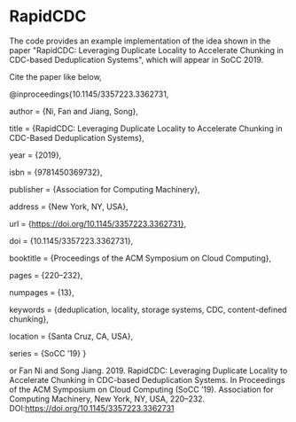 # RapidCDC
The code provides an example implementation of the idea shown in the paper "RapidCDC: Leveraging Duplicate Locality to Accelerate Chunking in CDC-based Deduplication Systems", which will appear in SoCC 2019.

Cite the paper like below,

@inproceedings{10.1145/3357223.3362731,

author = {Ni, Fan and Jiang, Song},

title = {RapidCDC: Leveraging Duplicate Locality to Accelerate Chunking in CDC-Based Deduplication Systems},

year = {2019},

isbn = {9781450369732},

publisher = {Association for Computing Machinery},

address = {New York, NY, USA},

url = {https://doi.org/10.1145/3357223.3362731},

doi = {10.1145/3357223.3362731},

booktitle = {Proceedings of the ACM Symposium on Cloud Computing},

pages = {220–232},

numpages = {13},

keywords = {deduplication, locality, storage systems, CDC, content-defined chunking},

location = {Santa Cruz, CA, USA},

series = {SoCC ’19}
}

or
Fan Ni and Song Jiang. 2019. RapidCDC: Leveraging Duplicate Locality to Accelerate Chunking in CDC-based Deduplication Systems. In Proceedings of the ACM Symposium on Cloud Computing (SoCC ’19). Association for Computing Machinery, New York, NY, USA, 220–232. DOI:https://doi.org/10.1145/3357223.3362731


